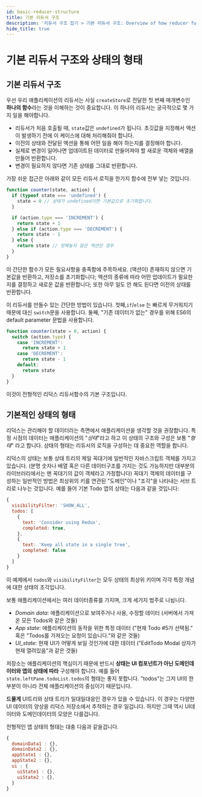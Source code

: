 ```yaml
---
id: basic-reducer-structure
title: 기본 리듀서 구조
description: '리듀서 구조 잡기 > 기본 리듀서 구조: Overview of how reducer functions work with Redux state'
hide_title: true
---
```


# 기본 리듀서 구조와 상태의 형태

## 기본 리듀서 구조

우선 우리 애플리케이션의 리듀서는 사실 `createStore`로 전달한 첫 번째 매개변수인 **하나의 함수**라는 것을 이해하는 것이 중요합니다. 이 하나의 리듀서는 궁극적으로 몇 가지 일을 해야합니다.

- 리듀서가 처음 호출될 때, `state`값은 `undefined`가 됩니다. 초깃값을 지정해서 액션이 발생하기 전에 이 케이스에 대해 처리해줘야 합니다.
- 이전의 상태와 전달된 액션을 통해 어떤 일을 해야 하는지를 결정해야 합니다.
- 실제로 변경이 일어나면 업데이트된 데이터로 만들어져야 할 새로운 객체와 배열을 만들어 반환합니다.
- 변경이 필요하지 않다면 기존 상태를 그대로 반환합니다.

가장 쉬운 접근은 아래와 같이 모든 리듀서 로직을 한가지 함수에 전부 넣는 것입니다.

```js
function counter(state, action) {
  if (typeof state === 'undefined') {
    state = 0 // 상태가 undefined이면 기본값으로 초기화합니다.
  }

  if (action.type === 'INCREMENT') {
    return state + 1
  } else if (action.type === 'DECREMENT') {
    return state - 1
  } else {
    return state // 정해놓지 않은 액션인 경우
  }
}
```

이 간단한 함수가 모든 필요사항을 충족함에 주목하세요. (액션이) 존재하지 않으면 기본값을 반환하고, 저장소를 초기화합니다; 액션의 종류에 따라 어떤 업데이트가 필요한지를 결정하고 새로운 값을 반환합니다; 또한 아무 일도 안 해도 된다면 이전의 상태를 반환합니다.

이 리듀서를 만들수 있는 간단한 방법이 있습니다. 첫째,`if`/`else` 는 빠르게 무거워지기 때문에 대신 `switch`문을 사용합니다. 둘째, "기존 데이터가 없는" 경우를 위해 ES6의 default parameter 문법을 사용합니다.

```js
function counter(state = 0, action) {
  switch (action.type) {
    case 'INCREMENT':
      return state + 1
    case 'DECREMENT':
      return state - 1
    default:
      return state
  }
}
```

이것이 전형적인 리덕스 리듀서함수의 기본 구조입니다.

## 기본적인 상태의 형태

리덕스는 관리해야 할 데이터라는 측면에서 애플리케이션을 생각할 것을 권장합니다. 특정 시점의 데이터는 애플리케이션의 "_상태_"라고 하고 이 상태의 구조와 구성은 보통 "_형태_" 라고 합니다. 상태의 형태는 리듀서의 로직을 구성하는 데 중요한 역할을 합니다.

리덕스의 상태는 보통 상태 트리의 제일 꼭대기에 일반적인 자바스크립트 객체를 가지고 있습니다. (분명 숫자나 배열 혹은 다른 데이터구조를 가지는 것도 가능하지만 대부분의 라이브러리에서는 맨 꼭대기의 값이 객체라고 가정합니다) 꼭대기 객체의 데이터를 구성하는 일반적인 방법은 최상위의 키를 연관된 "도메인"이나 "조각"을 나타내는 서브 트리로 나누는 것입니다. 예를 들어 기본 Todo 앱의 상태는 다음과 같을 것입니다:

```js
{
  visibilityFilter: 'SHOW_ALL',
  todos: [
    {
      text: 'Consider using Redux',
      completed: true,
    },
    {
      text: 'Keep all state in a single tree',
      completed: false
    }
  ]
}
```

이 예제에서 `todos`와 `visibilityFilter`는 모두 상태의 최상위 키이며 각각 특정 개념에 대한 상태의 조각입니다.

보통 애플리케이션에서는 여러 데이터종류를 가지며, 크게 세가지 범주로 나뉩니다.

- _Domain data_: 애플리케이션으로 보여주거나 사용, 수정할 데이터 (서버에서 가져온 모든 Todos와 같은 것들)
- _App state_: 애플리케이션의 동작을 위한 특정 데이터 ("현재 Todo #5가 선택됨." 혹은 "Todos를 가져오는 요청이 있습니다."와 같은 것들)
- _UI_state_: 현재 UI가 어떻게 보일 것인가에 대한 데이터 ("EditTodo Modal 상자가 현재 열려있음"과 같은 것들)

저장소는 애플리케이션의 핵심이기 때문에 반드시 **상태는 UI 컴포넌트가 아닌 도메인데이터와 앱의 상태에 따라** 구성해야 합니다. 예를 들어 `state.leftPane.todoList.todos`의 형태는 좋지 못합니다. "todos"는 그저 UI의 한 부분이 아니라 전체 애플리케이션의 중심이기 때문입니다.

**드물게** UI트리와 상태 트리가 일대일대응인 경우가 있을 수 있습니다. 이 경우는 다양한 UI 데이터의 양상을 리덕스 저장소에서 추적하는 경우 일겁니다. 하지만 그때 역시 UI데이터와 도메인데이터의 모양은 다를겁니다.

전형적인 앱 상태의 형태는 대충 다음과 같을겁니다.

```js
{
  domainData1 : {},
  domainData2 : {},
  appState1 : {},
  appState2 : {},
  ui : {
    uiState1 : {},
    uiState2 : {},
  }
}
```
